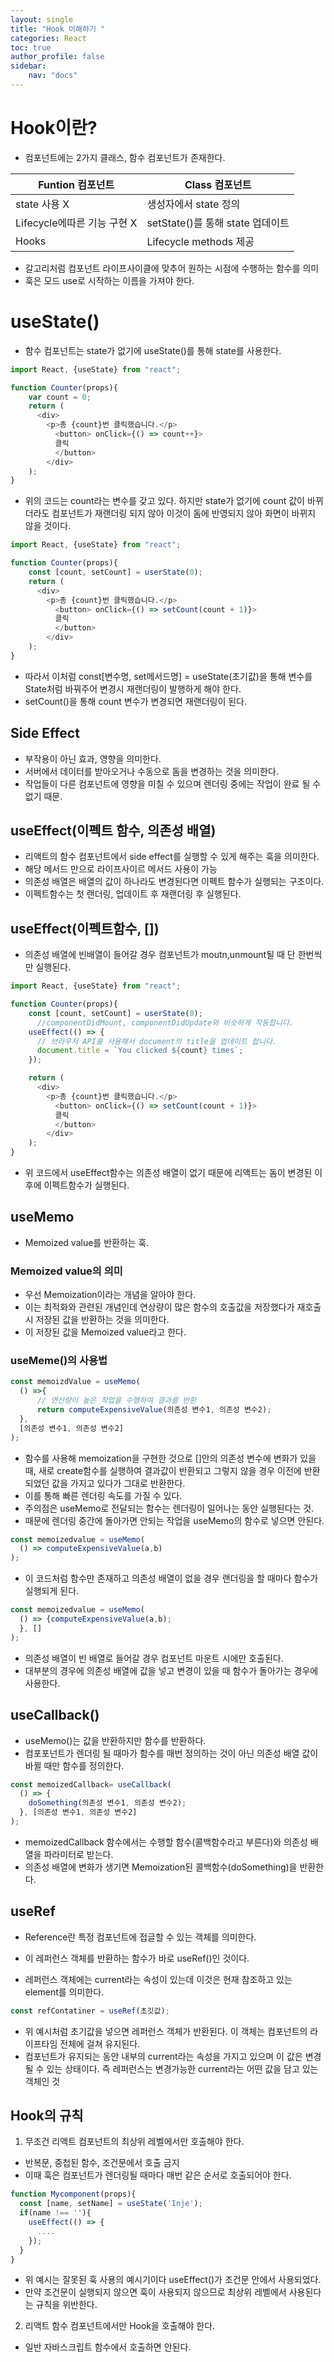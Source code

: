 ```yaml
---
layout: single
title: "Hook 이해하기 "
categories: React
toc: true
author_profile: false
sidebar:
    nav: "docs"
---
```


# Hook이란?
- 컴포넌트에는 2가지 클래스, 함수 컴포넌트가 존재한다.

|Funtion 컴포넌트 | Class 컴포넌트 | 
|--|--|
| state 사용 X| 생성자에서 state 정의 |
| Lifecycle에따른 기능 구현 X | setState()를 통해 state 업데이트 |
| Hooks | Lifecycle methods 제공 |

- 갈고리처럼 컴포넌트 라이프사이클에 맞추어 원하는 시점에 수행하는 함수를 의미
- 훅은 모드 use로 시작하는 이름을 가져야 한다.

# useState()
- 함수 컴포넌트는 state가 없기에 useState()를 통해 state를 사용한다. 
```javascript
import React, {useState} from "react";

function Counter(props){
    var count = 0;
    return ( 
      <div>
        <p>총 {count}번 클릭했습니다.</p>
          <button> onClick={() => count++}>
          클릭
          </button>
        </div>
    );
}
```
- 위의 코드는 count라는 변수를 갖고 있다. 하지만 state가 없기에 count 값이 바뀌더라도 컴포넌트가 재랜더링 되지 않아 이것이 돔에 반영되지 않아 화면이 바뀌지 않을 것이다.

```javascript
import React, {useState} from "react";

function Counter(props){
    const [count, setCount] = userState(0);
    return ( 
      <div>
        <p>총 {count}번 클릭했습니다.</p>
          <button> onClick={() => setCount(count + 1)}>
          클릭
          </button>
        </div>
    );
}
```
- 따라서 이처럼 const[변수명, set메서드명]  = useState(초기값)을 통해 변수를 State처럼 바꿔주어 변경시 재랜더링이 발행하게 해야 한다. 
- setCount()을 통해 count 변수가 변경되면 재랜더링이 된다.

## Side Effect
- 부작용이 아닌 효과, 영향을 의미한다. 
- 서버에서 데이터를 받아오거나 수동으로 돔을 변경하는 것을 의미한다.
- 작업들이 다른 컴포넌트에 영향을 미칠 수 있으며 렌더링 중에는 작업이 완료 될 수 없기 때문.

 
## useEffect(이펙트 함수, 의존성 배열)
- 리액트의 함수 컴포넌트에서 side effect를 실행할 수 있게 해주는 훅을 의미한다.   
- 해당 메서드 만으로 라이프사이르 메서드 사용이 가능
- 의존성 배열은 배열의 값이 하나라도 변경된다면 이펙트 함수가 실행되는 구조이다.
- 이펙트함수는 첫 랜더링, 업데이트 후 재랜더링 후 실행된다.

## useEffect(이펙트함수, [])
- 의존성 배열에 빈배열이 들어갈 경우 컴포넌트가 moutn,unmount될 때 단 한번씩만 실행된다.  

```javascript
import React, {useState} from "react";

function Counter(props){
    const [count, setCount] = userState(0);
      //componentDidMount, componentDidUpdate와 비슷하게 작동합니다. 
    useEffect(() => {
      // 브라우저 API를 사용해서 document의 title을 업데이트 합니다.
      document.title = `You clicked ${count} times`;
    });

    return ( 
      <div>
        <p>총 {count}번 클릭했습니다.</p>
          <button> onClick={() => setCount(count + 1)}>
          클릭
          </button>
        </div>
    );
}

```
- 위 코드에서 useEffect함수는 의존성 배열이 없기 때문에 리액트는 돔이 변경된 이후에 이펙트함수가 실행된다. 

## useMemo
- Memoized value를 반환하는 훅.

### Memoized value의 의미
- 우선 Memoization이라는 개념을 알아야 한다.
- 이는 최적화와 관련된 개념인데 연상량이 많은 함수의 호출값을 저장했다가 재호출시 저장된 값을 반환하는 것을 의미한다.
- 이 저장된 값을 Memoized value라고 한다.

### useMeme()의 사용법
```javascript
const memoizdValue = useMemo(
  () =>{
      // 연산량이 높은 작업을 수행하여 결과를 반환
      return computeExpensiveValue(의존성 변수1, 의존성 변수2);
  },
  [의존성 변수1, 의존성 변수2]
);
```
- 함수를 사용해 memoization을 구현한 것으로 []안의 의존성 변수에 변화가 있을 때, 새로 create함수를 실행하여 결과값이 반환되고 그렇지 않을 경우 이전에 반환되었던 값을 가지고 있다가 그대로 반환한다.
- 이를 통해 빠른 렌더링 속도를 가질 수 있다.
- 주의점은 useMemo로 전달되는 함수는 렌더링이 일어나는 동안 실행된다는 것.
- 때문에 렌더링 중간에 돌아가면 안되는 작업을 useMemo의 함수로 넣으면 안된다. 

```javascript
const memoizedvalue = useMemo(
  () => computeExpensiveValue(a,b)
);
```
- 이 코드처럼 함수만 존재하고 의존성 배열이 없을 경우 랜더링을 할 때마다 함수가 실행되게 된다. 

```javascript
const memoizedvalue = useMemo(
  () => {computeExpensiveValue(a,b);
  }, []
);
```
- 의존성 배열이 빈 배열로 들어갈 경우 컴포넌트 마운트 시에만 호출된다.
- 대부분의 경우에 의존성 배열에 값을 넣고 변경이 있을 때 함수가 돌아가는 경우에 사용한다.


## useCallback()
- useMemo()는 값을 반환하지만 함수를 반환하다. 
- 컴포포넌트가 렌더링 될 때마가 함수를 매번 정의하는 것이 아닌 의존성 배열 값이 바뀔 때만 함수를 정의한다.

```javascript
const memoizedCallback= useCallback(
  () => {
    doSomething(의존성 변수1, 의존성 변수2);
  }, [의존성 변수1, 의존성 변수2]
);
```
- memoizedCallback 함수에서는 수행할 함수(콜백함수라고 부른다)와 의존성 배열을 파라미터로 받는다. 
- 의존성 배열에 변화가 생기면 Memoization된 콜백함수(doSomething)을 반환한다. 


## useRef
- Reference란 특정 컴포넌트에 접글할 수 있는 객체를 의미한다.
- 이 레퍼런스 객체를 반환하는 함수가 바로 useRef()인 것이다.

- 레퍼런스 객체에는 current라는 속성이 있는데 이것은 현재 참조하고 있는 element를 의미한다. 

```javascript
const refContatiner = useRef(초깃값);
```
- 위 예시처럼 초기값을 넣으면 레퍼런스 객체가 반환된다. 이 객체는 컴포넌트의 라이프타임 전체에 걸쳐 유지된다.
- 컴포넌트가 유지되는 동안 내부의 current라는 속성을 가지고 있으며 이 값은 변경될 수 있는 상태이다. 즉 레퍼런스는 변경가능한 current라는 어떤 값을 담고 있는 객체인 것





## Hook의 규칙
1. 무조건 리액트 컴포넌트의 최상위 레벨에서만 호출해야 한다. 
  - 반복문, 중첩된 함수, 조건문에서 호출 금지
  - 이때 훅은 컴포넌트가 렌더링될 때마다 매번 같은 순서로 호출되어야 한다. 

```javascript
function Mycomponent(props){
  const [name, setName] = useState('Inje');
  if(name !== ''){
    useEffect(() => { 
      ....
    });
  }
}
```
  - 위 예시는 잘못된 훅 사용의 예시기이다 useEffect()가 조건문 안에서 사용되었다.
  - 만약 조건문이 실행되지 않으면 훅이 사용되지 않으므로 최상위 레벨에서 사용된다는 규칙을 위반한다.

2. 리액트 함수 컴포넌트에서만 Hook을 호출해야 한다. 
  - 일반 자바스크립트 함수에서 호출하면 안된다.
